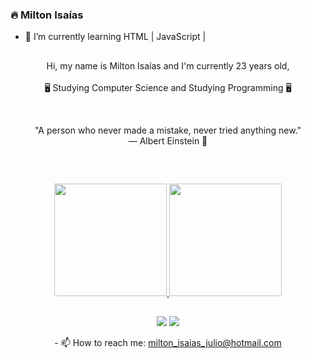 ### 🔥 Milton Isaías

- 🌱 I’m currently learning HTML | JavaScript |
##
  
<!-- ABOUT OF ME -->
<p align="center" style="text-align: center;">
Hi, my name is Milton Isaías and I'm currently 23 years old,<br><br> 🖥 Studying Computer Science and Studying Programming 🖥
</p>
<!-- QUOTE -->
<br>
<p align="center">
"A person who never made a mistake, never tried anything new."
<br>
― Albert Einstein 🧠
</p>
<br>
 
##
<div align="center">
  <a href="https://github.com/miltonisaias">
  <img height="180em" src="https://github-readme-stats.vercel.app/api?username=miltonisaias&show_icons=true&theme=dark&include_all_commits=true&count_private=true"/>
  <img height="180em" src="https://github-readme-stats.vercel.app/api/top-langs/?username=miltonisaias&layout=compact&langs_count=7&theme=dark"/>
</div>

##  
<div align="center">
  <a href="https://www.instagram.com/o1000ton/" target="_blank"><img src="https://img.shields.io/badge/-Instagram-%23E4405F?style=for-the-badge&logo=instagram&logoColor=white" target="_blank"></a>
  <a href="https://www.linkedin.com/in/milton-de-oliveira-4b5225203/" target="_blank"><img src="https://img.shields.io/badge/-LinkedIn-%230077B5?style=for-the-badge&logo=linkedin&logoColor=white" target="_blank"></a>   
</div>
  
  
<p align="center">
- 📫 How to reach me: <a href="mailto:milton_isaias_julio@hotmail.com">milton_isaias_julio@hotmail.com</a>
</p>
